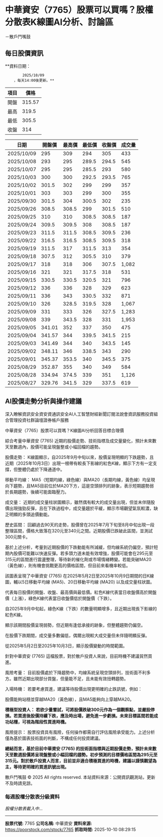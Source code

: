 # 中華資安（7765）股票可以買嗎？股權分散表K線圖AI分析、討論區
－散戶鬥嘴鼓

## 每日股價資訊

**資料日期：
        
            2025/10/09
        ，每天14:00後更新。**

| 項目 | 價格 |
|------|------|
| 開盤 | 315.57 |
| 最高 | 319.5 |
| 最低 | 305.5 |
| 收盤 | 314 |

| 日期 | 開盤價 | 最高價 | 最低價 | 收盤價 | 成交量 |
|------|--------|--------|--------|--------|--------|
| 2025/10/09 | 295 | 309 | 294 | 305 | 433 |
| 2025/10/08 | 293 | 295 | 289.5 | 294.5 | 545 |
| 2025/10/07 | 295 | 295 | 285.5 | 293 | 580 |
| 2025/10/03 | 300 | 300 | 292.5 | 293.5 | 765 |
| 2025/10/02 | 301.5 | 302 | 299 | 299 | 357 |
| 2025/10/01 | 303 | 303 | 299 | 300 | 355 |
| 2025/09/30 | 301.5 | 304 | 300.5 | 302 | 235 |
| 2025/09/26 | 308.5 | 308.5 | 299 | 301.5 | 510 |
| 2025/09/25 | 310 | 310 | 308.5 | 308.5 | 187 |
| 2025/09/24 | 309.5 | 309.5 | 308 | 308.5 | 187 |
| 2025/09/23 | 311.5 | 311.5 | 308.5 | 309.5 | 236 |
| 2025/09/22 | 316.5 | 316.5 | 308.5 | 309.5 | 318 |
| 2025/09/19 | 311.5 | 317 | 311.5 | 313 | 354 |
| 2025/09/18 | 307.5 | 312 | 305.5 | 310 | 379 |
| 2025/09/17 | 318 | 318 | 306 | 307.5 | 1,082 |
| 2025/09/16 | 321 | 321 | 317.5 | 318 | 531 |
| 2025/09/15 | 330.5 | 330.5 | 320.5 | 321 | 796 |
| 2025/09/12 | 336 | 336 | 328 | 329 | 623 |
| 2025/09/11 | 336 | 343 | 330.5 | 332 | 871 |
| 2025/09/10 | 326 | 328.5 | 319.5 | 328 | 1,067 |
| 2025/09/09 | 331 | 333 | 326 | 327.5 | 1,283 |
| 2025/09/08 | 339 | 343.5 | 328 | 331 | 1,953 |
| 2025/09/05 | 341.01 | 352 | 337 | 350 | 475 |
| 2025/09/04 | 341.57 | 344 | 339.5 | 341.5 | 215 |
| 2025/09/03 | 341.49 | 344 | 340 | 343.5 | 145 |
| 2025/09/02 | 348.11 | 346 | 338.5 | 343 | 290 |
| 2025/09/01 | 345.37 | 353.5 | 340 | 345.5 | 375 |
| 2025/08/29 | 352.87 | 355 | 340 | 349 | 584 |
| 2025/08/28 | 334.94 | 374.5 | 339 | 351 | 1,126 |
| 2025/08/27 | 329.76 | 341.5 | 329 | 337.5 | 619 |

## AI股價走勢分析與操作建議

深入瞭解資訊安全資安資通訊安全AI人工智慧財經新聞訂閱法說會資訊服務投資組合管理投資社群論壇證券帳戶服務

中華資安（7765）股票可以買嗎？K線圖AI分析回答目標合理價

綜合考量中華資安 (7765) 近期的股價走勢、技術指標及成交量變化，預計未來數天至數週內，股價可能呈現盤整或小幅回檔的趨勢。

股價走勢： K線圖顯示，自2025年9月中旬以來，股價呈現明顯的下跌趨勢，且近期（2025年10月3日）出現一根帶有較長下影線的紅色K線，顯示下方有一定支撐，但整體仍處於下降通道中。

移動平均線： MA5（短期均線，綠色線）與MA20（長期均線，黃色線）均呈現向下趨勢，且MA5目前位於MA20下方，這是空頭排列的跡象，表示短期趨勢弱於長期趨勢，後續可能面臨壓力。

成交量： 近期的成交量柱狀圖顯示，雖然偶有較大的成交量出現，但並未伴隨股價出現強勁反彈，且在下跌過程中，成交量趨於平緩，顯示市場觀望氣氛較濃，缺乏明顯的多頭追價動能。

歷史區間： 回顧過去90天的走勢，股價曾在2025年7月下旬至8月中旬出現一段整理區間，價格大致落在320元至340元之間。近期股價已跌破此區間，並測試300元關卡。

基於上述分析，考量到近期股價的下跌動能有所減緩，但均線系統仍偏空，預計短期內股價可能難以快速反彈。若多頭力道未能有效增強，股價可能會在295元至315元的區間進行震盪整理，等待新的催化劑或市場情緒轉變。若能突破MA20（黃色線），則有機會挑戰更高的價格區間，但目前來看機率較低。

該圖表呈現了中華資安 (7765) 在2025年5月2日至2025年10月9日期間的日K線圖，輔以5日移動平均線 (MA5)、20日移動平均線 (MA20) 以及成交量柱狀圖。

代表每日股價的開盤、收盤、最高價與最低價。紅色K線代表當日收盤價高於開盤價（上漲），綠色K線代表當日收盤價低於開盤價（下跌）。

自2025年9月中旬起，綠色K線（下跌）的數量明顯增多，且近期出現長下影線的紅色K線。

顯示該期間股價呈現弱勢，但近期有逢低承接的跡象，但整體趨勢仍偏空。

在股價下跌期間，成交量多數偏低，偶爾出現較大成交量但未伴隨明顯反彈。

從2025年5月2日至2025年10月3日，顯示股價變動的時間範圍。

針對中華資安 (7765) 這檔股票，對於散戶投資人來說，目前時機不建議貿然買進。

風險考量： 目前股價處於下降趨勢中，均線系統呈現空頭排列，技術面不利多方。雖然近期出現部分買盤，但量能不足，且未能有效扭轉趨勢。

入場時機： 若要考慮買進，建議等待股價出現更明確的止跌訊號，例如：

股價能夠站穩並穿越MA20（黃色線），且MA5能夠向上穿越MA20。

**積極型投資人： 若欲少量嘗試，可將股價跌破300元作為一個觀察點，並嚴設停損。若買進後股價持續下跌，應及時出場，避免進一步虧損。未來目標區間若能成功站穩，可視為階段性買進時機。**

風險提示： 股票投資具有風險，任何操作都需自行評估風險承受能力。上述分析僅為基於圖表技術面的判斷，不構成任何投資建議。

**總結而言，基於目前中華資安 (7765) 的技術面指標與近期股價走勢，預計未來數天至數週股價將呈現盤整或小幅回檔的趨勢。初步預測的目標價格區間為295元至315元。對於散戶投資人而言，目前並非適合積極買進的時機，建議以謹慎觀望為主，等待更明確的買進訊號出現。**

散戶鬥嘴鼓 © 2025 All rights reserved. 本站資料來源：公開資訊觀測站，更新不及時請見諒。

### 每週股權分散表分級資料

*股權分散表載入中...*

---

**股票代號:** 7765
**公司名稱:** 中華資安
**資料來源:** https://poorstock.com/stock/7765
**抓取時間:** 2025-10-10 08:29:15
